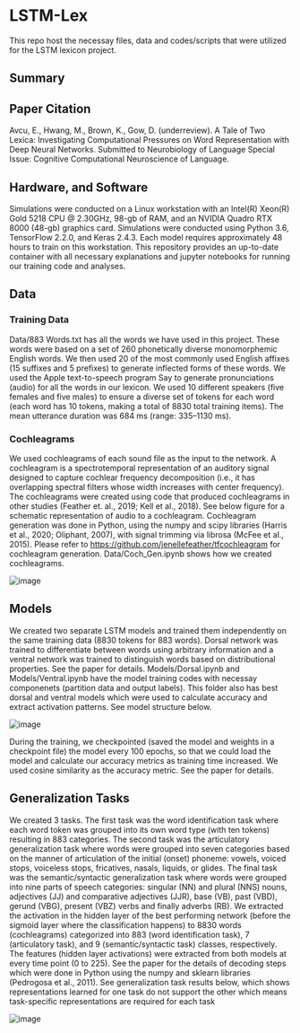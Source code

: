 # LSTM-Lex
This repo host the necessay files, data and codes/scripts that were utilized for the LSTM lexicon project.

## Summary


## Paper Citation
Avcu, E., Hwang, M., Brown, K., Gow, D. (underreview). A Tale of Two Lexica: Investigating Computational Pressures on Word Representation with Deep Neural Networks. Submitted to Neurobiology of Language Special Issue: Cognitive Computational Neuroscience of Language.

## Hardware, and Software
Simulations were conducted on a Linux workstation with an Intel(R) Xeon(R) Gold 5218 CPU @ 2.30GHz, 98-gb of RAM, and an NVIDIA Quadro RTX 8000 (48-gb) graphics card. Simulations were conducted using Python 3.6, TensorFlow 2.2.0, and Keras 2.4.3. Each model requires approximately 48 hours to train on this workstation. This repository provides an up-to-date container with all necessary explanations and jupyter notebooks for running our training code and analyses.


## Data
### Training Data
Data/883 Words.txt has all the words we have used in this project. These words were based on a set of 260 phonetically diverse monomorphemic English words. We then used 20 of the most commonly used English affixes (15 suffixes and 5 prefixes) to generate inflected forms of these words. We used the Apple text-to-speech program Say to generate pronunciations (audio) for all the words in our lexicon. We used 10 different speakers (five females and five males) to ensure a diverse set of tokens for each word (each word has 10 tokens, making a total of 8830 total training items). The mean utterance duration was 684 ms (range: 335–1130 ms).

### Cochleagrams
We used cochleagrams of each sound file as the input to the network. A cochleagram is a spectrotemporal representation of an auditory signal designed to capture cochlear frequency decomposition (i.e., it has overlapping spectral filters whose width increases with center frequency). The cochleagrams were created using code that produced cochleagrams in other studies (Feather et. al., 2019; Kell et al., 2018). See below figure for a schematic representation of audio to a cochleagram. Cochleagram generation was done in Python, using the numpy and scipy libraries (Harris et al., 2020; Oliphant, 2007), with signal trimming via librosa (McFee et al., 2015). Please refer to https://github.com/jenellefeather/tfcochleagram for cochleagram generation. Data/Coch_Gen.ipynb shows how we created cochleagrams.

![image](https://user-images.githubusercontent.com/32641692/164516870-9198cd2c-5a5b-47e8-a102-030ecf4c1da8.png)

## Models
We created two separate LSTM models and trained them independently on the same training data (8830 tokens for 883 words). Dorsal network was trained to differentiate between words using arbitrary information and a ventral network was trained to distinguish words based on distributional properties. See the paper for details. Models/Dorsal.ipynb and Models/Ventral.ipynb have the model training codes with necessay componenets (partition data and output labels). This folder also has best dorsal and ventral models which were used to calculate accuracy and extract activation patterns. See model structure below.

![image](https://user-images.githubusercontent.com/32641692/164526923-b5879933-edd6-4482-89cc-3bdfc01f92c5.png)

During the training, we checkpointed (saved the model and weights in a checkpoint file) the model every 100 epochs, so that we could load the model and calculate our accuracy metrics as training time increased. We used cosine similarity as the accuracy metric. See the paper for details.

## Generalization Tasks
We created 3 tasks. The first task was the word identification task where each word token was grouped into its own word type (with ten tokens) resulting in 883 categories. The second task was the articulatory generalization task where words were grouped into seven categories based on the manner of articulation of the initial (onset) phoneme: vowels, voiced stops, voiceless stops, fricatives, nasals, liquids, or glides. The final task was the semantic/syntactic generalization task where words were grouped into nine parts of speech categories: singular (NN) and plural (NNS) nouns, adjectives (JJ) and comparative adjectives (JJR), base (VB), past (VBD), gerund (VBG), present (VBZ) verbs and finally adverbs (RB). We extracted the activation in the hidden layer of the best performing network (before the sigmoid layer where the classification happens) to 8830 words (cochleagrams) categorized into 883 (word identification task), 7 (articulatory task), and 9 (semantic/syntactic task) classes, respectively. The features (hidden layer activations) were extracted from both models at every time point (0 to 225). See the paper for the details of decoding steps which were done in Python using the numpy and sklearn libraries (Pedrogosa et al., 2011). See generalization task results below, which shows representations learned for one task do not support the other which means task-specific representations are required for each task

![image](https://user-images.githubusercontent.com/32641692/164541042-173bdc70-88da-4ed8-a492-c0a6f13d2ae7.png)

